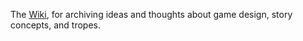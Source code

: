 The [Wiki](https://github.com/Drakim/Devil-Fresh/wiki), for archiving ideas and thoughts about game design, story concepts, and tropes.
